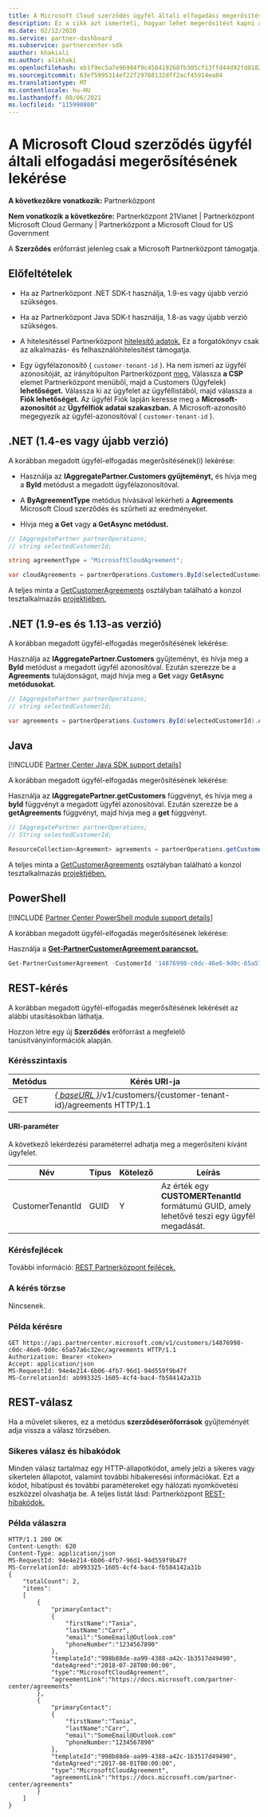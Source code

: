 ```yaml
---
title: A Microsoft Cloud szerződés ügyfél általi elfogadási megerősítésének lekérése
description: Ez a cikk azt ismerteti, hogyan lehet megerősítést kapni az ügyfelek általi Microsoft Cloud szerződés.
ms.date: 02/12/2020
ms.service: partner-dashboard
ms.subservice: partnercenter-sdk
aauthor: khakiali
ms.author: alikhaki
ms.openlocfilehash: eb1f9ec5a7e96984f9c458419268fb305cf13ffd44d92fd01823ad94c2fb1798
ms.sourcegitcommit: 63ef5995314ef22f29768132dff2acf45914ea84
ms.translationtype: MT
ms.contentlocale: hu-HU
ms.lasthandoff: 08/06/2021
ms.locfileid: "115990800"
---
```

# <a name="get-confirmation-of-customer-acceptance-of-microsoft-cloud-agreement"></a>A Microsoft Cloud szerződés ügyfél általi elfogadási megerősítésének lekérése

**A következőkre vonatkozik:** Partnerközpont

**Nem vonatkozik a következőre:** Partnerközpont 21Vianet | Partnerközpont Microsoft Cloud Germany | Partnerközpont a Microsoft Cloud for US Government

A **Szerződés** erőforrást jelenleg csak a Microsoft Partnerközpont támogatja.

## <a name="prerequisites"></a>Előfeltételek

- Ha az Partnerközpont .NET SDK-t használja, 1.9-es vagy újabb verzió szükséges.

- Ha az Partnerközpont Java SDK-t használja, 1.8-as vagy újabb verzió szükséges.

- A hitelesítéssel Partnerközpont [hitelesítő adatok.](./partner-center-authentication.md) Ez a forgatókönyv csak az alkalmazás- és felhasználóhitelesítést támogatja.

- Egy ügyfélazonosító ( `customer-tenant-id` ). Ha nem ismeri az ügyfél azonosítóját, az irányítópulton Partnerközpont [meg.](https://partner.microsoft.com/dashboard) Válassza **a CSP** elemet Partnerközpont menüből, majd a Customers (Ügyfelek) **lehetőséget.** Válassza ki az ügyfelet az ügyféllistából, majd válassza a **Fiók lehetőséget.** Az ügyfél Fiók lapján keresse meg a **Microsoft-azonosítót** az **Ügyfélfiók adatai szakaszban.** A Microsoft-azonosító megegyezik az ügyfél-azonosítóval ( `customer-tenant-id` ).

## <a name="net-version-14-or-newer"></a>.NET (1.4-es vagy újabb verzió)

A korábban megadott ügyfél-elfogadás megerősítésének(i) lekérése:

- Használja az **IAggregatePartner.Customers gyűjteményt,** és hívja meg a **ById** metódust a megadott ügyfélazonosítóval.

- A **ByAgreementType** metódus hívásával lekérheti a **Agreements** Microsoft Cloud szerződés és szűrheti az eredményeket.

- Hívja meg **a Get** vagy **a GetAsync metódust.**

```csharp
// IAggregatePartner partnerOperations;
// string selectedCustomerId;

string agreementType = "MicrosoftCloudAgreement";

var cloudAgreements = partnerOperations.Customers.ById(selectedCustomerId).Agreements.ByAgreementType(agreementType).Get();
```

A teljes minta a [GetCustomerAgreements](https://github.com/PartnerCenterSamples/Partner-Center-SDK-Samples/blob/master/Source/Partner%20Center%20SDK%20Samples/Agreements/GetCustomerAgreements.cs) osztályban található a konzol tesztalkalmazás [projektjében.](https://github.com/PartnerCenterSamples/Partner-Center-SDK-Samples)

## <a name="net-version-19---113"></a>.NET (1.9-es és 1.13-as verzió)

A korábban megadott ügyfél-elfogadás megerősítésének lekérése:

Használja az **IAggregatePartner.Customers** gyűjteményt, és hívja meg a **ById** metódust a megadott ügyfél azonosítóval. Ezután szerezze be a **Agreements** tulajdonságot, majd hívja meg a **Get** vagy **GetAsync metódusokat.**

```csharp
// IAggregatePartner partnerOperations;
// string selectedCustomerId;

var agreements = partnerOperations.Customers.ById(selectedCustomerId).Agreements.Get();
```

## <a name="java"></a>Java

[!INCLUDE [Partner Center Java SDK support details](../includes/java-sdk-support.md)]

A korábban megadott ügyfél-elfogadás megerősítésének lekérése:

Használja az **IAggregatePartner.getCustomers** függvényt, és hívja meg a **byId** függvényt a megadott ügyfél azonosítóval. Ezután szerezze be a **getAgreements** függvényt, majd hívja meg a **get** függvényt.

```java
// IAggregatePartner partnerOperations;
// String selectedCustomerId;

ResourceCollection<Agreement> agreements = partnerOperations.getCustomers().byId(selectedCustomerId).getAgreements().get();
```

A teljes minta a [GetCustomerAgreements](https://github.com/microsoft/Partner-Center-Java-Samples/blob/master/sdk/src/main/java/com/microsoft/store/partnercenter/samples/agreements/GetCustomerAgreements.java) osztályban található a konzol tesztalkalmazás [projektjében.](https://github.com/Microsoft/Partner-Center-Java-Samples)

## <a name="powershell"></a>PowerShell

[!INCLUDE [Partner Center PowerShell module support details](../includes/powershell-module-support.md)]

A korábban megadott ügyfél-elfogadás megerősítésének lekérése:

Használja a [**Get-PartnerCustomerAgreement parancsot.**](/powershell/module/partnercenter/get-partnercustomeragreement)

```powershell
Get-PartnerCustomerAgreement -CustomerId '14876998-c0dc-46e6-9d0c-65a57a6c32ec'
```

## <a name="rest-request"></a>REST-kérés

A korábban megadott ügyfél-elfogadás megerősítésének lekérését az alábbi utasításokban láthatja.

Hozzon létre egy új **Szerződés** erőforrást a megfelelő tanúsítványinformációk alapján.

### <a name="request-syntax"></a>Kérésszintaxis

| Metódus | Kérés URI-ja                                                                                      |
|--------|--------------------------------------------------------------------------------------------------|
| GET    | [*\{ baseURL \}*](partner-center-rest-urls.md)/v1/customers/{customer-tenant-id}/agreements HTTP/1.1 |

#### <a name="uri-parameter"></a>URI-paraméter

A következő lekérdezési paraméterrel adhatja meg a megerősíteni kívánt ügyfelet.

| Név             | Típus | Kötelező | Leírás                                                                               |
|------------------|------|----------|-------------------------------------------------------------------------------------------|
| CustomerTenantId | GUID | Y        | Az érték egy **CUSTOMERTenantId** formátumú GUID, amely lehetővé teszi egy ügyfél megadását. |

### <a name="request-headers"></a>Kérésfejlécek

További információ: [REST Partnerközpont fejlécek.](headers.md)

### <a name="request-body"></a>A kérés törzse

Nincsenek.

### <a name="request-example"></a>Példa kérésre

```http
GET https://api.partnercenter.microsoft.com/v1/customers/14876998-c0dc-46e6-9d0c-65a57a6c32ec/agreements HTTP/1.1
Authorization: Bearer <token>
Accept: application/json
MS-RequestId: 94e4e214-6b06-4fb7-96d1-94d559f9b47f
MS-CorrelationId: ab993325-1605-4cf4-bac4-fb584142a31b
```

## <a name="rest-response"></a>REST-válasz

Ha a művelet sikeres, ez a metódus **szerződéserőforrások** gyűjteményét adja vissza a válasz törzsében.

### <a name="response-success-and-error-codes"></a>Sikeres válasz és hibakódok

Minden válasz tartalmaz egy HTTP-állapotkódot, amely jelzi a sikeres vagy sikertelen állapotot, valamint további hibakeresési információkat. Ezt a kódot, hibatípust és további paramétereket egy hálózati nyomkövetési eszközzel olvashatja be. A teljes listát lásd: Partnerközpont [REST-hibakódok.](error-codes.md)

### <a name="response-example"></a>Példa válaszra

```http
HTTP/1.1 200 OK
Content-Length: 620
Content-Type: application/json
MS-RequestId: 94e4e214-6b06-4fb7-96d1-94d559f9b47f
MS-CorrelationId: ab993325-1605-4cf4-bac4-fb584142a31b
{
    "totalCount": 2,
    "items":
    [
        {
            "primaryContact":
            {
                "firstName":"Tania",
                "lastName":"Carr",
                "email":"SomeEmail@Outlook.com"
                "phoneNumber":"1234567890"
            },
            "templateId":"998b88de-aa99-4388-a42c-1b3517d49490",
            "dateAgreed":"2018-07-28T00:00:00",
            "type":"MicrosoftCloudAgreement",
            "agreementLink":"https://docs.microsoft.com/partner-center/agreements"
        },
        {
            "primaryContact":
            {
                "firstName":"Tania",
                "lastName":"Carr",
                "email":"SomeEmail@Outlook.com"
                "phoneNumber:"1234567890"
            },
            "templateId":"998b88de-aa99-4388-a42c-1b3517d49490",
            "dateAgreed":"2017-08-01T00:00:00",
            "type":"MicrosoftCloudAgreement",
            "agreementLink":"https://docs.microsoft.com/partner-center/agreements"
        }
    ]
}
```
